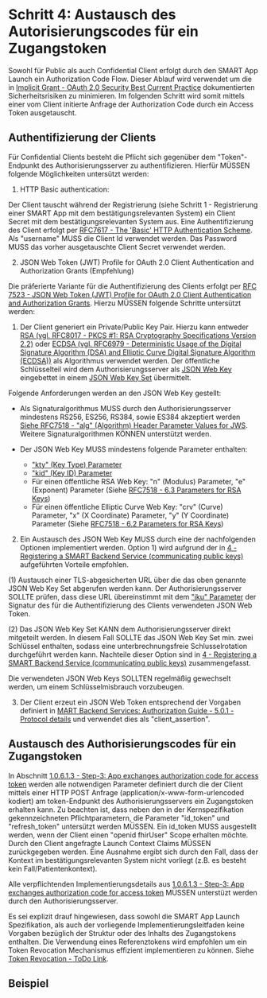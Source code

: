 # Schritt 4: Austausch des Autorisierungscodes für ein Zugangstoken

Sowohl für Public als auch Confidential Client erfolgt durch den SMART App Launch ein Authorization Code Flow. Dieser Ablauf wird verwendet um die in [Implicit Grant - OAuth 2.0 Security Best Current Practice](https://datatracker.ietf.org/doc/html/draft-ietf-oauth-security-topics-09#section-2.1.2) dokumentierten Sicherheitsrisiken zu minimieren. Im folgenden Schritt wird somit mittels einer vom Client initierte Anfrage der Authorization Code durch ein Access Token ausgetauscht.

## Authentifizierung der Clients

Für Confidential Clients besteht die Pflicht sich gegenüber dem "Token"-Endpunkt des Authorisierungsserver zu authentifizieren. Hierfür MÜSSEN folgende Möglichkeiten untersützt werden:

1. HTTP Basic authentication:

Der Client tauscht während der Registrierung (siehe Schritt 1 - Registrierung einer SMART App mit dem bestätigungsrelevanten System) ein Client Secret mit dem bestätigungsrelevanten System aus. Eine Authentifizierung des Client erfolgt per [RFC7617 - The 'Basic' HTTP Authentication Scheme](https://datatracker.ietf.org/doc/html/rfc7617). Als "username" MUSS die Client Id verwendet werden. Das Password MUSS das vorher ausgetauschte Client Secret verwendet werden.

2. JSON Web Token (JWT) Profile for OAuth 2.0 Client Authentication and Authorization Grants (Empfehlung)

Die präferierte Variante für die Authentifizierung des Clients erfolgt per [RFC 7523 - JSON Web Token (JWT) Profile for OAuth 2.0 Client Authentication and Authorization Grants](https://datatracker.ietf.org/doc/html/rfc7523). Hierzu MÜSSEN folgende Schritte untersützt werden:

1. Der Client generiert ein Private/Public Key Pair. Hierzu kann entweder [RSA (vgl. RFC8017 - PKCS #1: RSA Cryptography Specifications Version 2.2)](https://datatracker.ietf.org/doc/html/rfc8017) oder [ECDSA (vgl. RFC6979 - Deterministic Usage of the Digital Signature Algorithm (DSA) and Elliptic Curve Digital Signature Algorithm (ECDSA))](https://datatracker.ietf.org/doc/html/rfc6979) als Algorithmus verwendet werden. Der öffentliche Schlüsselteil wird dem Authorisierungsserver als [JSON Web Key](https://datatracker.ietf.org/doc/html/rfc7517) eingebettet in einem [JSON Web Key Set](https://datatracker.ietf.org/doc/html/rfc7517#section-5) übermittelt. 

Folgende Anforderungen werden an den JSON Web Key gestellt:

- Als Signaturalgorithmus MUSS durch den Authorisierungsserver mindestens RS256, ES256, RS384, sowie ES384 akzeptiert werden [Siehe RFC7518 - "alg" (Algorithm) Header Parameter Values for JWS](https://datatracker.ietf.org/doc/html/rfc7518#section-3.1). Weitere Signaturalgorithmen KÖNNEN unterstützt werden.

- Der JSON Web Key MUSS mindestens folgende Parameter enthalten:
    - ["kty" (Key Type) Parameter](https://datatracker.ietf.org/doc/html/rfc7517#section-4.1)
    - ["kid" (Key ID) Parameter](https://datatracker.ietf.org/doc/html/rfc7517#section-4.5)
    - Für einen öffentliche RSA Web Key: "n" (Modulus) Parameter, "e" (Exponent) Parameter (Siehe [RFC7518 - 6.3 Parameters for RSA Keys](https://datatracker.ietf.org/doc/html/rfc7518#section-6.3))
    - Für einen öffentliche Elliptic Curve Web Key: "crv" (Curve) Parameter, "x" (X Coordinate) Parameter, "y" (Y Coordinate) Parameter (Siehe [RFC7518 - 6.2 Parameters for RSA Keys](https://datatracker.ietf.org/doc/html/rfc7518#section-6.2))

2. Ein Austausch des JSON Web Key MUSS durch eine der nachfolgenden Optionen implementiert werden. Option 1) wird aufgrund der in [4 - Registering a SMART Backend Service (communicating public keys)](http://build.fhir.org/ig/HL7/bulk-data-export/authorization/index.html) aufgeführten Vorteile empfohlen.

(1) Austausch einer TLS-abgesicherten URL über die das oben genannte JSON Web Key Set abgerufen werden kann. Der Authorisierungsserver SOLLTE prüfen, dass diese URL übereinstimmt mit dem ["jku" Parameter](https://datatracker.ietf.org/doc/html/rfc7515#section-4.1.2) der Signatur des für die Authentifizierung des Clients verwendeten JSON Web Token.

(2) Das JSON Web Key Set KANN dem Authorisierungsserver direkt mitgeteilt werden. In diesem Fall SOLLTE das JSON Web Key Set min. zwei Schlüssel enthalten, sodass eine unterbrechnungsfreie Schlusselrotation durchgeführt werden kann. Nachteile dieser Option sind in [4 - Registering a SMART Backend Service (communicating public keys)](http://build.fhir.org/ig/HL7/bulk-data-export/authorization/index.html) zusammengefasst.

Die verwendeten JSON Web Keys SOLLTEN regelmäßig gewechselt werden, um einem Schlüsselmisbrauch vorzubeugen.

3. Der Client erzeut ein JSON Web Token entsprechend der Vorgaben definiert in [MART Backend Services: Authorization Guide - 5.0.1 - Protocol details](http://build.fhir.org/ig/HL7/bulk-data-export/authorization/index.html#protocol-details) und verwendet dies als "client_assertion".

## Austausch des Authorisierungscodes für ein Zugangstoken

In Abschnitt [1.0.6.1.3 - Step-3: App exchanges authorization code for access token](http://build.fhir.org/ig/HL7/smart-app-launch/index.html#step-3-app-exchanges-authorization-code-for-access-token) werden alle notwendigen Parameter definiert durch die der Client mittels einer HTTP POST Anfrage (application/x-www-form-urlencoded kodiert) am token-Endpunkt des Authorisierungsservers ein Zugangstoken erhalten kann. Zu beachten ist, dass neben den in der Kernspezifikation gekennzeichneten Pflichtparametern, die Parameter "id_token" und "refresh_token" untersützt werden MÜSSEN. Ein id_token MUSS ausgestellt werden, wenn der Client einen "openid fhirUser" Scope erhalten möchte. Durch den Client angefragte Launch Context Claims MÜSSEN zurückgegeben werden. Eine Ausnahme ergibt sich durch den Fall, dass der Kontext im bestätigungsrelevanten System nicht vorliegt (z.B. es besteht kein Fall/Patientenkontext). 

Alle verpflichtenden Implementierungsdetails aus [1.0.6.1.3 - Step-3: App exchanges authorization code for access token](http://build.fhir.org/ig/HL7/smart-app-launch/index.html#step-3-app-exchanges-authorization-code-for-access-token) MÜSSEN unterstüzt werden durch den Authorisierungsserver.

Es sei explizit drauf hingewiesen, dass sowohl die SMART App Launch Spezifikation, als auch der vorliegende Implementierungsleitfaden keine Vorgaben bezüglich der Struktur oder des Inhalts des Zugangstokens enthalten. Die Verwendung eines Referenztokens wird empfohlen um ein Token Revocation Mechanismus effizient implementieren zu können. Siehe [Token Revocation - ToDo Link]().

## Beispiel